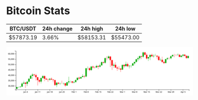 # Bitcoin Stats

BTC/USDT|24h change|24h high|24h low|
|---|---|---|---|
|$57873.19|3.66%|$58153.31|$55473.00|

<img src="./chart.svg">
